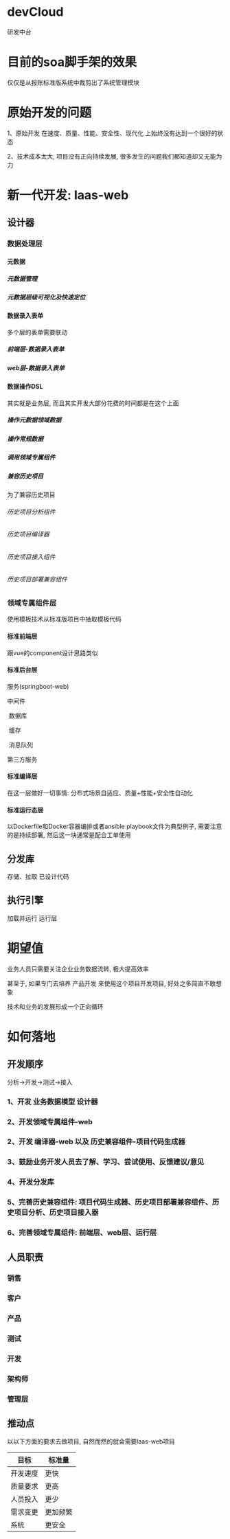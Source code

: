 # devCloud

研发中台

# 目前的soa脚手架的效果

仅仅是从报账标准版系统中裁剪出了系统管理模块



# 原始开发的问题

1、原始开发 在速度、质量、性能、安全性、现代化 上始终没有达到一个很好的状态

2、技术成本太大, 项目没有正向持续发展, 很多发生的问题我们都知道却又无能为力



# 新一代开发: laas-web

## 设计器

### 数据处理层

#### 元数据

##### 元数据管理

##### 元数据层级可视化及快速定位

#### 数据录入表单

多个层的表单需要联动

##### 前端层-数据录入表单

##### web层-数据录入表单

#### 数据操作DSL

其实就是业务层, 而且其实开发大部分花费的时间都是在这个上面

##### 操作元数据领域数据

##### 操作常规数据

##### 调用领域专属组件

##### 兼容历史项目

为了兼容历史项目

###### 历史项目分析组件

###### 历史项目编译器

###### 历史项目接入组件

###### 历史项目部署兼容组件

### 领域专属组件层

使用模板技术从标准版项目中抽取模板代码



#### 标准前端层

跟vue的component设计思路类似

#### 标准后台层

服务(springboot-web)

中间件

​	数据库

​	缓存

​	消息队列

第三方服务

#### 标准编译层

在这一层做好一切事情: 分布式场景自适应、质量+性能+安全性自动化 

#### 标准运行态层

以Dockerfile和Docker容器编排或者ansible playbook文件为典型例子, 需要注意的是持续部署, 然后这一块通常是配合工单使用

## 分发库

存储、拉取 已设计代码

## 执行引擎

加载并运行 运行层

# 期望值

业务人员只需要关注企业业务数据流转, 极大提高效率



甚至于, 如果专门去培养 产品开发 来使用这个项目开发项目, 好处之多简直不敢想象



技术和业务的发展形成一个正向循环



# 如何落地

## 开发顺序

分析->开发->测试->接入

### 1、开发 业务数据模型 设计器

### 2、开发领域专属组件-web

### 2、开发 编译器-web 以及 历史兼容组件-项目代码生成器

### 3、鼓励业务开发人员去了解、学习、尝试使用、反馈建议/意见

### 4、开发分发库

### 5、完善历史兼容组件: 项目代码生成器、历史项目部署兼容组件、历史项目分析、历史项目接入器

### 6、完善领域专属组件: 前端层、web层、运行层

## 人员职责

### 销售

### 客户

### 产品

### 测试

### 开发

### 架构师

### 管理层

## 推动点

以以下方面的要求去做项目, 自然而然的就会需要laas-web项目

| 目标     | 标准量   |
| -------- | -------- |
| 开发速度 | 更快     |
| 质量要求 | 更高     |
| 人员投入 | 更少     |
| 需求变更 | 更加频繁 |
| 系统     | 更安全   |

